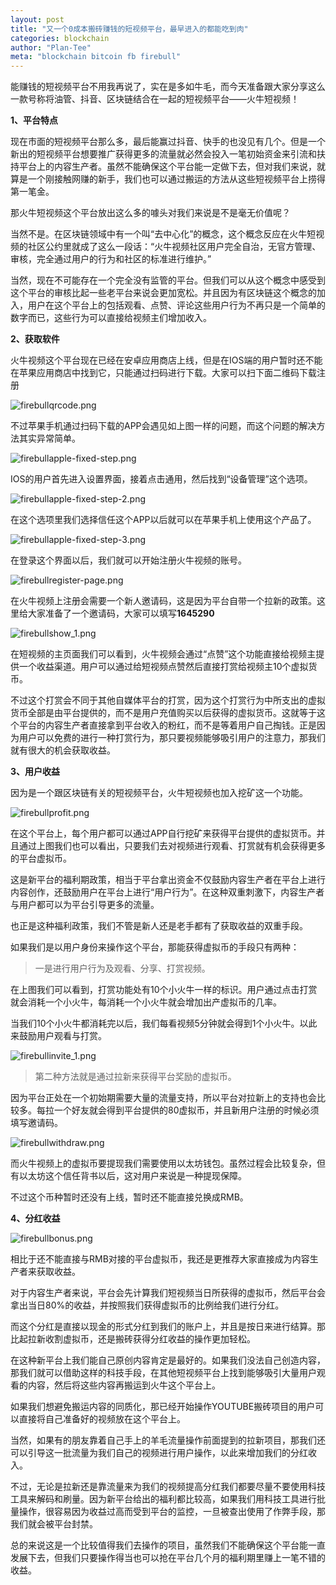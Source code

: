 ```yaml
---
layout: post
title: "又一个0成本搬砖赚钱的短视频平台，最早进入的都能吃到肉"
categories: blockchain
author: "Plan-Tee"
meta: "blockchain bitcoin fb firebull"
---
```


能赚钱的短视频平台不用我再说了，实在是多如牛毛，而今天准备跟大家分享这么一款号称将油管、抖音、区块链结合在一起的短视频平台——火牛短视频！

**1、平台特点**

现在市面的短视频平台那么多，最后能赢过抖音、快手的也没见有几个。但是一个新出的短视频平台想要推广获得更多的流量就必然会投入一笔初始资金来引流和扶持平台上的内容生产者。虽然不能确保这个平台能一定做下去，但对我们来说，就算是一个刚接触网赚的新手，我们也可以通过搬运的方法从这些短视频平台上捞得第一笔金。

那火牛短视频这个平台放出这么多的噱头对我们来说是不是毫无价值呢？

当然不是。在区块链领域中有一个叫“去中心化”的概念，这个概念反应在火牛短视频的社区公约里就成了这么一段话：“火牛视频社区用户完全自治，无官方管理、审核，完全通过用户的行为和社区的标准进行维护。”

当然，现在不可能存在一个完全没有监管的平台。但我们可以从这个概念中感受到这个平台的审核比起一些老平台来说会更加宽松。并且因为有区块链这个概念的加入，用户在这个平台上的包括观看、点赞、评论这些用户行为不再只是一个简单的数字而已，这些行为可以直接给视频主们增加收入。

**2、获取软件**

火牛视频这个平台现在已经在安卓应用商店上线，但是在IOS端的用户暂时还不能在苹果应用商店中找到它，只能通过扫码进行下载。大家可以扫下面二维码下载注册

![firebullqrcode.png](http://ot5upjzv4.bkt.clouddn.com/blog/firebullqrcode.png "firebullqrcode.png")

不过苹果手机通过扫码下载的APP会遇见如上图一样的问题，而这个问题的解决方法其实异常简单。

![firebullapple-fixed-step.png](http://ot5upjzv4.bkt.clouddn.com/blog/firebullapple-fixed-step.png "firebullapple-fixed-step.png")

IOS的用户首先进入设置界面，接着点击通用，然后找到“设备管理”这个选项。

![firebullapple-fixed-step-2.png](http://ot5upjzv4.bkt.clouddn.com/blog/firebullapple-fixed-step-2.png "firebullapple-fixed-step-2.png")

在这个选项里我们选择信任这个APP以后就可以在苹果手机上使用这个产品了。

![firebullapple-fixed-step-3.png](http://ot5upjzv4.bkt.clouddn.com/blog/firebullapple-fixed-step-3.png "firebullapple-fixed-step-3.png")

在登录这个界面以后，我们就可以开始注册火牛视频的账号。

![firebullregister-page.png](http://ot5upjzv4.bkt.clouddn.com/blog/firebullregister-page.png "firebullregister-page.png")

在火牛视频上注册会需要一个新人邀请码，这是因为平台自带一个拉新的政策。这里给大家准备了一个邀请码，大家可以填写**1645290**

![firebullshow_1.png](http://ot5upjzv4.bkt.clouddn.com/blog/firebullshow_1.png "firebullshow_1.png")

在短视频的主页面我们可以看到，火牛视频会通过“点赞”这个功能直接给视频主提供一个收益渠道。用户可以通过给短视频点赞然后直接打赏给视频主10个虚拟货币。

不过这个打赏会不同于其他自媒体平台的打赏，因为这个打赏行为中所支出的虚拟货币全部是由平台提供的，而不是用户充值购买以后获得的虚拟货币。这就等于这个平台的内容生产者直接拿到平台收入的粉红，而不是等着用户自己掏钱。正是因为用户可以免费的进行一种打赏行为，那只要视频能够吸引用户的注意力，那我们就有很大的机会获取收益。

**3、用户收益**

因为是一个跟区块链有关的短视频平台，火牛短视频也加入挖矿这一个功能。

![firebullprofit.png](http://ot5upjzv4.bkt.clouddn.com/blog/firebullprofit.png "firebullprofit.png")

在这个平台上，每个用户都可以通过APP自行挖矿来获得平台提供的虚拟货币。并且通过上图我们也可以看出，只要我们去对视频进行观看、打赏就有机会获得更多的平台虚拟币。

这是新平台的福利期政策，相当于平台拿出资金不仅鼓励内容生产者在平台上进行内容创作，还鼓励用户在平台上进行“用户行为”。在这种双重刺激下，内容生产者与用户都可以为平台引导更多的流量。

也正是这种福利政策，我们不管是新人还是老手都有了获取收益的双重手段。

如果我们是以用户身份来操作这个平台，那能获得虚拟币的手段只有两种：

> 一是进行用户行为及观看、分享、打赏视频。

在上图我们可以看到，打赏功能处有10个小火牛一样的标识。用户通过点击打赏就会消耗一个小火牛，每消耗一个小火牛就会增加出产虚拟币的几率。

当我们10个小火牛都消耗完以后，我们每看视频5分钟就会得到1个小火牛。以此来鼓励用户观看与打赏。

![firebullinvite_1.png](http://ot5upjzv4.bkt.clouddn.com/blog/firebullinvite_1.png "firebullinvite_1.png")

> 第二种方法就是通过拉新来获得平台奖励的虚拟币。

因为平台正处在一个初始期需要大量的流量支持，所以平台对拉新上的支持也会比较多。每拉一个好友就会得到平台提供的80虚拟币，并且新用户注册的时候必须填写邀请码。

![firebullwithdraw.png](http://ot5upjzv4.bkt.clouddn.com/blog/firebullwithdraw.png "firebullwithdraw.png")

而火牛视频上的虚拟币要提现我们需要使用以太坊钱包。虽然过程会比较复杂，但有以太坊这个信任背书以后，这对用户来说是一种提现保障。

不过这个币种暂时还没有上线，暂时还不能直接兑换成RMB。

**4、分红收益**

![firebullbonus.png](http://ot5upjzv4.bkt.clouddn.com/blog/firebullbonus.png "firebullbonus.png")

相比于还不能直接与RMB对接的平台虚拟币，我还是更推荐大家直接成为内容生产者来获取收益。

对于内容生产者来说，平台会先计算我们短视频当日所获得的虚拟币，然后平台会拿出当日80%的收益，并按照我们获得虚拟币的比例给我们进行分红。

而这个分红是直接以现金的形式分红到我们的账户上，并且是按日来进行结算。那比起拉新收割虚拟币，还是搬砖获得分红收益的操作更加轻松。


在这种新平台上我们能自己原创内容肯定是最好的。如果我们没法自己创造内容，那我们就可以借助这样的科技手段，在其他短视频平台上找到能够吸引大量用户观看的内容，然后将这些内容再搬运到火牛这个平台上。

如果我们想避免搬运内容的同质化，那已经开始操作YOUTUBE搬砖项目的用户可以直接将自己准备好的视频放在这个平台上。

当然，如果有的朋友靠着自己手上的羊毛流量操作前面提到的拉新项目，那我们还可以引导这一批流量为我们自己的视频进行用户操作，以此来增加我们的分红收入。

不过，无论是拉新还是靠流量来为我们的视频提高分红我们都要尽量不要使用科技工具来解码和刷量。因为新平台给出的福利都比较高，如果我们用科技工具进行批量操作，很容易因为收益过高而受到平台的监控，一旦被查出使用了作弊手段，那我们就会被平台封禁。

总的来说这是一个比较值得我们去操作的项目，虽然我们不能确保这个平台能一直发展下去，但我们只要操作得当也可以抢在平台几个月的福利期里赚上一笔不错的收益。